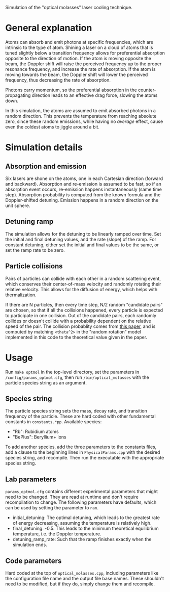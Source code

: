 Simulation of the "optical molasses" laser cooling technique.

# General explanation
Atoms can absorb and emit photons at specific frequencies, which are intrinsic to the type of atom. Shining a laser on a cloud of atoms that is tuned slightly below a transition frequency allows for preferential absorption opposite to the direction of motion. If the atom is moving opposite the beam, the Doppler shift will raise the perceived frequency up to the proper resonance frequency, and increase the rate of absorption. If the atom is moving towards the beam, the Doppler shift will lower the perceived frequency, thus decreasing the rate of absorption.

Photons carry momentum, so the preferential absorption in the counter-propagating direction leads to an effective drag force, slowing the atoms down.

In this simulation, the atoms are assumed to emit absorbed photons in a random direction. This prevents the temperature from reaching absolute zero, since these random emissions, while having no *average* effect, cause even the coldest atoms to jiggle around a bit.

# Simulation details
## Absorption and emission
Six lasers are shone on the atoms, one in each Cartesian direction (forward and backward). Absorption and re-emission is assumed to be fast, so if an absorption event occurs, re-emission happens instantaneously (same time step). Absorption probability is computed from the known formula and the Doppler-shifted detuning. Emission happens in a random direction on the unit sphere.

## Detuning ramp
The simulation allows for the detuning to be linearly ramped over time. Set the initial and final detuning values, and the rate (slope) of the ramp. For constant detuning, either set the initial and final values to be the same, or set the ramp rate to be zero.

## Particle collisions
Pairs of particles can collide with each other in a random scattering event, which conserves their center-of-mass velocity and randomly rotating their relative velocity. This allows for the diffusion of energy, which helps with thermalization.

If there are N particles, then every time step, N/2 random "candidate pairs" are chosen, so that if all the collisions happened, every particle is expected to participate in one collision. Out of the candidate pairs, each randomly collides or doesn't collide with a probability dependent on the relative speed of the pair. The collision probablity comes from [this paper](http://www.physics.purdue.edu/~robichf/papers/PoP10_2217.pdf), and is computed by matching `<theta^2>` in the "random rotation" model implemented in this code to the theoretical value given in the paper.

# Usage
Run `make optmol` in the top-level directory, set the parameters in `/config/params_optmol.cfg`, then run `/bin/optical_molasses` with the particle species string as an argument.

## Species string
The particle species string sets the mass, decay rate, and transition frequency of the particle. These are hard coded with other fundamental constants in `constants.*pp`. Available species:

- "Rb": Rubidium atoms
- "BePlus": Beryllium+ ions

To add another species, add the three parameters to the constants files, add a clause to the beginning lines in `PhysicalParams.cpp` with the desired species string, and recompile. Then run the executable with the appropriate species string.

## Lab parameters
`params_optmol.cfg` contains different experimental parameters that might need to be changed. They are read at runtime and don't require recompilation to change. The following parameters have defaults, which can be used by setting the parameter to `nan`.

- initial_detuning: The optimal detuning, which leads to the greatest rate of energy decreasing, assuming the temperature is relatively high.
- final_detuning: -0.5. This leads to the minimum theoretical equilibrium temperature, i.e. the Doppler temperature.
- detuning_ramp_rate: Such that the ramp finishes exactly when the simulation ends.

## Code parameters
Hard coded at the top of `optical_molasses.cpp`, including parameters like the configuration file name and the output file base names. These shouldn't need to be modified, but if they do, simply change them and recompile.
